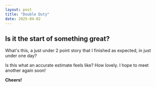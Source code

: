 ```yaml
---
layout: post
title: "Double Duty"
date: 2025-04-02
---
```

## Is it the start of something great?

What's this, a just under 2 point story that I finished as 
expected, in just under one day? 

Is this what an accurate estimate feels like? How lovely. 
I hope to meet another again soon!

**Cheers!**